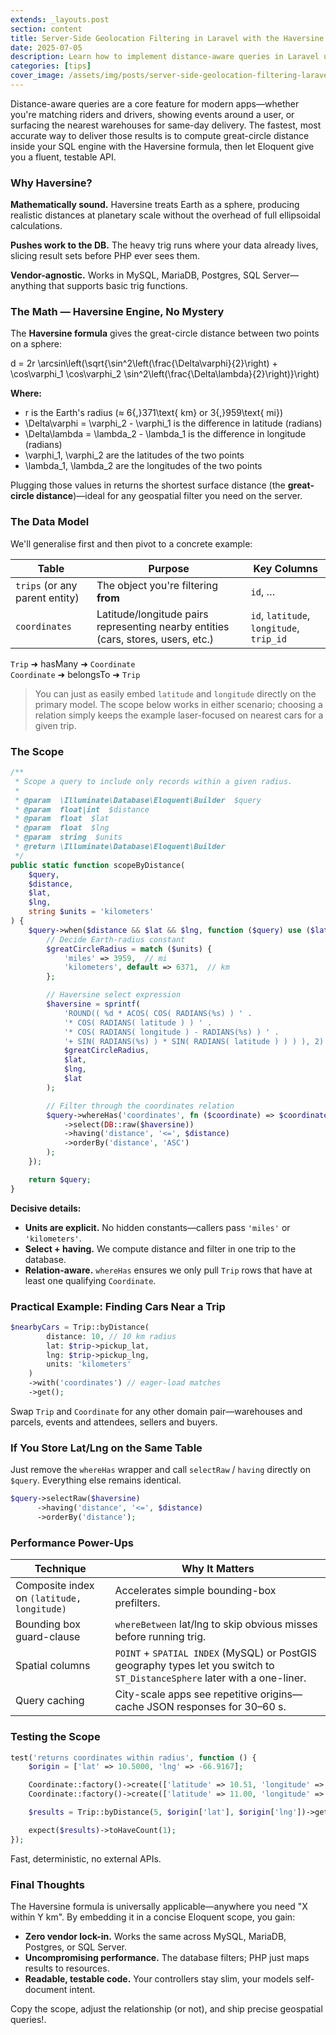 ```yaml
---
extends: _layouts.post
section: content
title: Server-Side Geolocation Filtering in Laravel with the Haversine Formula
date: 2025-07-05
description: Learn how to implement distance-aware queries in Laravel using the Haversine formula. Perfect for location-based features like finding nearby drivers, stores, or events.
categories: [tips]
cover_image: /assets/img/posts/server-side-geolocation-filtering-laravel-haversine.png
---
```


Distance-aware queries are a core feature for modern apps—whether you're matching riders and drivers, showing events around a user, or surfacing the nearest warehouses for same-day delivery. The fastest, most accurate way to deliver those results is to compute great-circle distance inside your SQL engine with the Haversine formula, then let Eloquent give you a fluent, testable API.

### Why Haversine?

**Mathematically sound.** Haversine treats Earth as a sphere, producing realistic distances at planetary scale without the overhead of full ellipsoidal calculations.

**Pushes work to the DB.** The heavy trig runs where your data already lives, slicing result sets before PHP ever sees them.

**Vendor-agnostic.** Works in MySQL, MariaDB, Postgres, SQL Server—anything that supports basic trig functions.

### The Math — Haversine Engine, No Mystery

The **Haversine formula** gives the great-circle distance between two points on a sphere:

<div class="math display-math">
d = 2r \arcsin\left(\sqrt{\sin^2\left(\frac{\Delta\varphi}{2}\right) + \cos\varphi_1 \cos\varphi_2 \sin^2\left(\frac{\Delta\lambda}{2}\right)}\right)
</div>

**Where:**

- <span class="math">r</span> is the Earth's radius (≈ <span class="math">6{,}371\text{ km}</span> or <span class="math">3{,}959\text{ mi}</span>)
- <span class="math">\Delta\varphi = \varphi_2 - \varphi_1</span> is the difference in latitude (radians)
- <span class="math">\Delta\lambda = \lambda_2 - \lambda_1</span> is the difference in longitude (radians)
- <span class="math">\varphi_1, \varphi_2</span> are the latitudes of the two points
- <span class="math">\lambda_1, \lambda_2</span> are the longitudes of the two points

Plugging those values in returns the shortest surface distance (the **great-circle distance**)—ideal for any geospatial filter you need on the server.

### The Data Model

We'll generalise first and then pivot to a concrete example:

| Table | Purpose | Key Columns |
|-------|---------|-------------|
| `trips` (or any parent entity) | The object you're filtering **from** | `id`, … |
| `coordinates` | Latitude/longitude pairs representing nearby entities (cars, stores, users, etc.) | `id`, `latitude`, `longitude`, `trip_id` |

`Trip` ➜ hasMany ➜ `Coordinate`  
`Coordinate` ➜ belongsTo ➜ `Trip`

> You can just as easily embed `latitude` and `longitude` directly on the primary model. The scope below works in either scenario; choosing a relation simply keeps the example laser-focused on nearest cars for a given trip.

### The Scope

```php
/**
 * Scope a query to include only records within a given radius.
 *
 * @param  \Illuminate\Database\Eloquent\Builder  $query
 * @param  float|int  $distance
 * @param  float  $lat
 * @param  float  $lng
 * @param  string  $units
 * @return \Illuminate\Database\Eloquent\Builder
 */
public static function scopeByDistance(
    $query,
    $distance,
    $lat,
    $lng,
    string $units = 'kilometers'
) {
    $query->when($distance && $lat && $lng, function ($query) use ($lat, $lng, $units, $distance) {
        // Decide Earth-radius constant
        $greatCircleRadius = match ($units) {
            'miles' => 3959,  // mi
            'kilometers', default => 6371,  // km
        };

        // Haversine select expression
        $haversine = sprintf(
            'ROUND(( %d * ACOS( COS( RADIANS(%s) ) ' .
            '* COS( RADIANS( latitude ) ) ' .
            '* COS( RADIANS( longitude ) - RADIANS(%s) ) ' .
            '+ SIN( RADIANS(%s) ) * SIN( RADIANS( latitude ) ) ) ), 2) AS distance',
            $greatCircleRadius,
            $lat,
            $lng,
            $lat
        );

        // Filter through the coordinates relation
        $query->whereHas('coordinates', fn ($coordinate) => $coordinate
            ->select(DB::raw($haversine))
            ->having('distance', '<=', $distance)
            ->orderBy('distance', 'ASC')
        );
    });

    return $query;
}
```

**Decisive details:**

- **Units are explicit.** No hidden constants—callers pass `'miles'` or `'kilometers'`.
- **Select + having.** We compute distance and filter in one trip to the database.
- **Relation-aware.** `whereHas` ensures we only pull `Trip` rows that have at least one qualifying `Coordinate`.

### Practical Example: Finding Cars Near a Trip

```php
$nearbyCars = Trip::byDistance(
        distance: 10, // 10 km radius
        lat: $trip->pickup_lat,
        lng: $trip->pickup_lng,
        units: 'kilometers'
    )
    ->with('coordinates') // eager-load matches
    ->get();
```

Swap `Trip` and `Coordinate` for any other domain pair—warehouses and parcels, events and attendees, sellers and buyers.

### If You Store Lat/Lng on the Same Table

Just remove the `whereHas` wrapper and call `selectRaw` / `having` directly on `$query`. Everything else remains identical.

```php
$query->selectRaw($haversine)
      ->having('distance', '<=', $distance)
      ->orderBy('distance');
```

### Performance Power-Ups

| Technique | Why It Matters |
|-----------|----------------|
| Composite index on `(latitude, longitude)` | Accelerates simple bounding-box prefilters. |
| Bounding box guard-clause | `whereBetween` lat/lng to skip obvious misses before running trig. |
| Spatial columns | `POINT` + `SPATIAL INDEX` (MySQL) or PostGIS geography types let you switch to `ST_DistanceSphere` later with a one-liner. |
| Query caching | City-scale apps see repetitive origins—cache JSON responses for 30–60 s. |

### Testing the Scope

```php
test('returns coordinates within radius', function () {
    $origin = ['lat' => 10.5000, 'lng' => -66.9167];

    Coordinate::factory()->create(['latitude' => 10.51, 'longitude' => -66.91]); // ~1 km
    Coordinate::factory()->create(['latitude' => 11.00, 'longitude' => -67.00]); // ~70 km

    $results = Trip::byDistance(5, $origin['lat'], $origin['lng'])->get();

    expect($results)->toHaveCount(1);
});
```

Fast, deterministic, no external APIs.

### Final Thoughts

The Haversine formula is universally applicable—anywhere you need "X within Y km". By embedding it in a concise Eloquent scope, you gain:

- **Zero vendor lock-in.** Works the same across MySQL, MariaDB, Postgres, or SQL Server.
- **Uncompromising performance.** The database filters; PHP just maps results to resources.
- **Readable, testable code.** Your controllers stay slim, your models self-document intent.

Copy the scope, adjust the relationship (or not), and ship precise geospatial queries!.